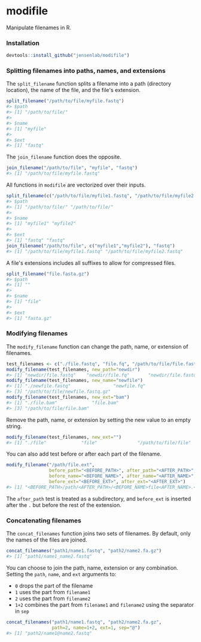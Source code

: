 <!-- README.md is generated from README.Rmd. Please edit that file -->
modifile
========

Manipulate filenames in R.

### Installation

``` r
devtools::install_github("jensenlab/modifile")
```

### Splitting filenames into paths, names, and extensions

The `split_filename` function splits a filename into a path (directory location), the name of the file, and the file's extension.

``` r
split_filename("/path/to/file/myfile.fastq")
#> $path
#> [1] "/path/to/file/"
#> 
#> $name
#> [1] "myfile"
#> 
#> $ext
#> [1] "fastq"
```

The `join_filename` function does the opposite.

``` r
join_filename("/path/to/file", "myfile", "fastq")
#> [1] "/path/to/file/myfile.fastq"
```

All functions in `modifile` are vectorized over their inputs.

``` r
split_filename(c("/path/to/file/myfile1.fastq", "/path/to/file/myfile2.fastq"))
#> $path
#> [1] "/path/to/file/" "/path/to/file/"
#> 
#> $name
#> [1] "myfile1" "myfile2"
#> 
#> $ext
#> [1] "fastq" "fastq"
join_filename("/path/to/file", c("myfile1","myfile2"), "fastq")
#> [1] "/path/to/file/myfile1.fastq" "/path/to/file/myfile2.fastq"
```

A file's extensions includes all suffixes to allow for compressed files.

``` r
split_filename("file.fasta.gz")
#> $path
#> [1] ""
#> 
#> $name
#> [1] "file"
#> 
#> $ext
#> [1] "fasta.gz"
```

### Modifying filenames

The `modify_filename` function can change the path, name, or extension of filenames.

``` r
test_filenames <- c("./file.fastq", "file.fq", "/path/to/file/file.fastq.gz")
modify_filename(test_filenames, new_path="newdir")
#> [1] "newdir/file.fastq"    "newdir/file.fq"       "newdir/file.fastq.gz"
modify_filename(test_filenames, new_name="newfile")
#> [1] "./newfile.fastq"                "newfile.fq"                    
#> [3] "/path/to/file/newfile.fastq.gz"
modify_filename(test_filenames, new_ext="bam")
#> [1] "./file.bam"             "file.bam"              
#> [3] "/path/to/file/file.bam"
```

Remove the path, name, or extension by setting the new value to an empty string.

``` r
modify_filename(test_filenames, new_ext="")
#> [1] "./file"             "file"               "/path/to/file/file"
```

You can also add test before or after each part of the filename.

``` r
modify_filename("/path/file.ext", 
                before_path="<BEFORE_PATH>", after_path="<AFTER_PATH>",
                before_name="<BEFORE_NAME>", after_name="<AFTER_NAME>",
                before_ext="<BEFORE_EXT>", after_ext="<AFTER_EXT>")
#> [1] "<BEFORE_PATH>/path/<AFTER_PATH>/<BEFORE_NAME>file<AFTER_NAME>.<BEFORE_EXT>ext<AFTER_EXT>"
```

The `after_path` test is treated as a subdirectory, and `before_ext` is inserted after the `.` but before the rest of the extension.

### Concatenating filenames

The `concat_filenames` function joins two sets of filenames. By default, only the names of the files are joined.

``` r
concat_filenames("path1/name1.fastq", "path2/name2.fa.gz")
#> [1] "path1/name1_name2.fastq"
```

You can choose to join the path, name, extension or any combination. Setting the `path`, `name`, and `ext` arguments to:

-   `0` drops the part of the filename
-   `1` uses the part from `filename1`
-   `2` uses the part from `filename2`
-   `1+2` combines the part from `filename1` and `filename2` using the separator in `sep`

``` r
concat_filenames("path1/name1.fastq", "path2/name2.fa.gz",
                 path=2, name=1+2, ext=1, sep="@")
#> [1] "path2/name1@name2.fastq"
```
